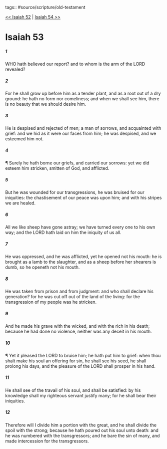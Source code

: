 tags:: #source/scripture/old-testament

[<< Isaiah 52](/Old_Testament/23_Isaiah/Isaiah_52.md) | [Isaiah 54 >>](/Old_Testament/23_Isaiah/Isaiah_54.md)

# Isaiah 53

##### 1

WHO hath believed our report? and to whom is the arm of the LORD revealed?

##### 2

For he shall grow up before him as a tender plant, and as a root out of a dry ground: he hath no form nor comeliness; and when we shall see him, there is no beauty that we should desire him.

##### 3

He is despised and rejected of men; a man of sorrows, and acquainted with grief: and we hid as it were our faces from him; he was despised, and we esteemed him not.

##### 4

¶ Surely he hath borne our griefs, and carried our sorrows: yet we did esteem him stricken, smitten of God, and afflicted.

##### 5

But he was wounded for our transgressions, he was bruised for our iniquities: the chastisement of our peace was upon him; and with his stripes we are healed.

##### 6

All we like sheep have gone astray; we have turned every one to his own way; and the LORD hath laid on him the iniquity of us all.

##### 7

He was oppressed, and he was afflicted, yet he opened not his mouth: he is brought as a lamb to the slaughter, and as a sheep before her shearers is dumb, so he openeth not his mouth.

##### 8

He was taken from prison and from judgment: and who shall declare his generation? for he was cut off out of the land of the living: for the transgression of my people was he stricken.

##### 9

And he made his grave with the wicked, and with the rich in his death; because he had done no violence, neither was any deceit in his mouth.

##### 10

¶ Yet it pleased the LORD to bruise him; he hath put him to grief: when thou shalt make his soul an offering for sin, he shall see his seed, he shall prolong his days, and the pleasure of the LORD shall prosper in his hand.

##### 11

He shall see of the travail of his soul, and shall be satisfied: by his knowledge shall my righteous servant justify many; for he shall bear their iniquities.

##### 12

Therefore will I divide him a portion with the great, and he shall divide the spoil with the strong; because he hath poured out his soul unto death: and he was numbered with the transgressors; and he bare the sin of many, and made intercession for the transgressors.
